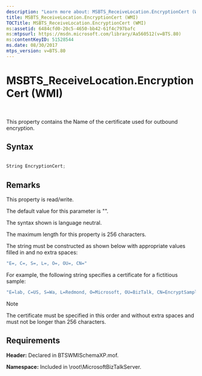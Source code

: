```yaml
---
description: "Learn more about: MSBTS_ReceiveLocation.EncryptionCert (WMI)"
title: MSBTS_ReceiveLocation.EncryptionCert (WMI)
TOCTitle: MSBTS_ReceiveLocation.EncryptionCert (WMI)
ms:assetid: 6484cfd0-20c5-4650-bb42-61f4c797bafc
ms:mtpsurl: https://msdn.microsoft.com/library/Aa560512(v=BTS.80)
ms:contentKeyID: 51528544
ms.date: 08/30/2017
mtps_version: v=BTS.80
---
```


# MSBTS\_ReceiveLocation.EncryptionCert (WMI)

 

This property contains the Name of the certificate used for outbound encryption.

## Syntax

```C#
  
String EncryptionCert;  
```

## Remarks

This property is read/write.

The default value for this parameter is "".

The syntax shown is language neutral.

The maximum length for this property is 256 characters.

The string must be constructed as shown below with appropriate values filled in and no extra spaces:

```C#
"E=, C=, S=, L=, O=, OU=, CN="  
```

For example, the following string specifies a certificate for a fictitious sample:

```C#
"E=lab, C=US, S=Wa, L=Redmond, O=Microsoft, OU=BizTalk, CN=EncryptSample"  
```


> [!NOTE]
> <P>The certificate must be specified in this order and without extra spaces and must not be longer than 256 characters.</P>



## Requirements

**Header:** Declared in BTSWMISchemaXP.mof.

**Namespace:** Included in \\root\\MicrosoftBizTalkServer.

